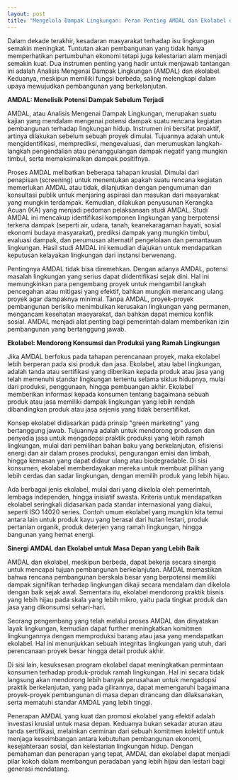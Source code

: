 ```yaml
---
layout: post
title: "Mengelola Dampak Lingkungan: Peran Penting AMDAL dan Ekolabel dalam Pembangunan Berkelanjutan"
---
```


Dalam dekade terakhir, kesadaran masyarakat terhadap isu lingkungan semakin meningkat. Tuntutan akan pembangunan yang tidak hanya memperhatikan pertumbuhan ekonomi tetapi juga kelestarian alam menjadi semakin kuat. Dua instrumen penting yang hadir untuk menjawab tantangan ini adalah Analisis Mengenai Dampak Lingkungan (AMDAL) dan ekolabel. Keduanya, meskipun memiliki fungsi berbeda, saling melengkapi dalam upaya mewujudkan pembangunan yang berkelanjutan.

**AMDAL: Menelisik Potensi Dampak Sebelum Terjadi**

AMDAL, atau Analisis Mengenai Dampak Lingkungan, merupakan suatu kajian yang mendalam mengenai potensi dampak suatu rencana kegiatan pembangunan terhadap lingkungan hidup. Instrumen ini bersifat proaktif, artinya dilakukan sebelum sebuah proyek dimulai. Tujuannya adalah untuk mengidentifikasi, memprediksi, mengevaluasi, dan merumuskan langkah-langkah pengendalian atau penanggulangan dampak negatif yang mungkin timbul, serta memaksimalkan dampak positifnya.

Proses AMDAL melibatkan beberapa tahapan krusial. Dimulai dari penapisan (screening) untuk menentukan apakah suatu rencana kegiatan memerlukan AMDAL atau tidak, dilanjutkan dengan pengumuman dan konsultasi publik untuk menjaring aspirasi dan masukan dari masyarakat yang mungkin terdampak. Kemudian, dilakukan penyusunan Kerangka Acuan (KA) yang menjadi pedoman pelaksanaan studi AMDAL. Studi AMDAL ini mencakup identifikasi komponen lingkungan yang berpotensi terkena dampak (seperti air, udara, tanah, keanekaragaman hayati, sosial ekonomi budaya masyarakat), prediksi dampak yang mungkin timbul, evaluasi dampak, dan perumusan alternatif pengelolaan dan pemantauan lingkungan. Hasil studi AMDAL ini kemudian diajukan untuk mendapatkan keputusan kelayakan lingkungan dari instansi berwenang.

Pentingnya AMDAL tidak bisa diremehkan. Dengan adanya AMDAL, potensi masalah lingkungan yang serius dapat diidentifikasi sejak dini. Hal ini memungkinkan para pengembang proyek untuk mengambil langkah pencegahan atau mitigasi yang efektif, bahkan mungkin merancang ulang proyek agar dampaknya minimal. Tanpa AMDAL, proyek-proyek pembangunan berisiko menimbulkan kerusakan lingkungan yang permanen, mengancam kesehatan masyarakat, dan bahkan dapat memicu konflik sosial. AMDAL menjadi alat penting bagi pemerintah dalam memberikan izin pembangunan yang bertanggung jawab.

**Ekolabel: Mendorong Konsumsi dan Produksi yang Ramah Lingkungan**

Jika AMDAL berfokus pada tahapan perencanaan proyek, maka ekolabel lebih berperan pada sisi produk dan jasa. Ekolabel, atau label lingkungan, adalah tanda atau sertifikasi yang diberikan kepada produk atau jasa yang telah memenuhi standar lingkungan tertentu selama siklus hidupnya, mulai dari produksi, penggunaan, hingga pembuangan akhir. Ekolabel memberikan informasi kepada konsumen tentang bagaimana sebuah produk atau jasa memiliki dampak lingkungan yang lebih rendah dibandingkan produk atau jasa sejenis yang tidak bersertifikat.

Konsep ekolabel didasarkan pada prinsip "green marketing" yang bertanggung jawab. Tujuannya adalah untuk mendorong produsen dan penyedia jasa untuk mengadopsi praktik produksi yang lebih ramah lingkungan, mulai dari pemilihan bahan baku yang berkelanjutan, efisiensi energi dan air dalam proses produksi, pengurangan emisi dan limbah, hingga kemasan yang dapat didaur ulang atau biodegradable. Di sisi konsumen, ekolabel memberdayakan mereka untuk membuat pilihan yang lebih cerdas dan sadar lingkungan, dengan memilih produk yang lebih hijau.

Ada berbagai jenis ekolabel, mulai dari yang dikelola oleh pemerintah, lembaga independen, hingga inisiatif swasta. Kriteria untuk mendapatkan ekolabel seringkali didasarkan pada standar internasional yang diakui, seperti ISO 14020 series. Contoh umum ekolabel yang mungkin kita temui antara lain untuk produk kayu yang berasal dari hutan lestari, produk pertanian organik, produk deterjen yang ramah lingkungan, hingga bangunan yang hemat energi.

**Sinergi AMDAL dan Ekolabel untuk Masa Depan yang Lebih Baik**

AMDAL dan ekolabel, meskipun berbeda, dapat bekerja secara sinergis untuk mencapai tujuan pembangunan berkelanjutan. AMDAL memastikan bahwa rencana pembangunan berskala besar yang berpotensi memiliki dampak signifikan terhadap lingkungan dikaji secara mendalam dan dikelola dengan baik sejak awal. Sementara itu, ekolabel mendorong praktik bisnis yang lebih hijau pada skala yang lebih mikro, yaitu pada tingkat produk dan jasa yang dikonsumsi sehari-hari.

Seorang pengembang yang telah melalui proses AMDAL dan dinyatakan layak lingkungan, kemudian dapat further meningkatkan komitmen lingkungannya dengan memproduksi barang atau jasa yang mendapatkan ekolabel. Hal ini menunjukkan sebuah integritas lingkungan yang utuh, dari perencanaan proyek besar hingga detail produk akhir.

Di sisi lain, kesuksesan program ekolabel dapat meningkatkan permintaan konsumen terhadap produk-produk ramah lingkungan. Hal ini secara tidak langsung akan mendorong lebih banyak perusahaan untuk mengadopsi praktik berkelanjutan, yang pada gilirannya, dapat memengaruhi bagaimana proyek-proyek pembangunan di masa depan dirancang dan dilaksanakan, serta mematuhi standar AMDAL yang lebih tinggi.

Penerapan AMDAL yang kuat dan promosi ekolabel yang efektif adalah investasi krusial untuk masa depan. Keduanya bukan sekadar aturan atau tanda sertifikasi, melainkan cerminan dari sebuah komitmen kolektif untuk menjaga keseimbangan antara kebutuhan pembangunan ekonomi, kesejahteraan sosial, dan kelestarian lingkungan hidup. Dengan pemahaman dan penerapan yang tepat, AMDAL dan ekolabel dapat menjadi pilar kokoh dalam membangun peradaban yang lebih hijau dan lestari bagi generasi mendatang.
